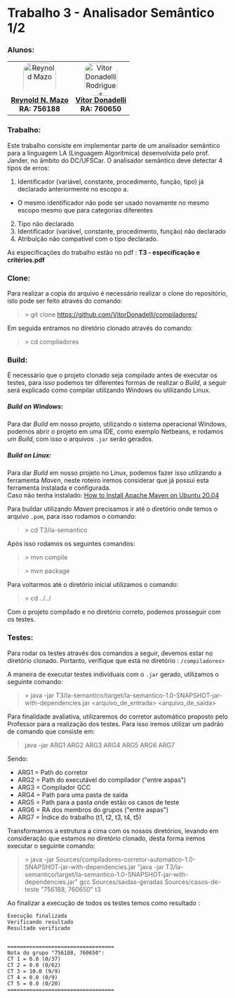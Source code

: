 
# Trabalho 3 - Analisador Semântico 1/2

###   Alunos:
<table>
  <tr>
    <td align="center">
        <a href="#">
            <img style="border-radius: 25%" src="https://avatars.githubusercontent.com/u/37456066?v=4" width="75px;" alt="Reynold Mazo"/><br>
        <sub>
           <a href="https://github.com/reynold125"><b>Reynold N. Mazo</b></a><br>
           <b>RA: 756188</b>
        </sub>
      </a>
    </td>
    <td align="center">
      <a href="#">
        <img style="border-radius: 25%" src="https://avatars.githubusercontent.com/u/40279487?v=4" width="75px;" alt="Vitor Donadelli Rodrigues"/><br>
        <sub>
          <a href="https://github.com/VitorDonadelli"><b>Vitor Donadelli</b></a><br>
           <b>RA: 760650</b>
        </sub>
      </a>
    </td>
  </tr>
</table>

### Trabalho:
Este trabalho consiste em implementar parte de um analisador semântico para a linguagem LA (Linguagem Algorítmica) desenvolvida pelo prof. Jander, no âmbito do DC/UFSCar. O analisador semântico deve detectar 4 tipos de erros: 
1. Identificador (variável, constante, procedimento, função, tipo) já declarado anteriormente no escopo a. 
  - O mesmo identificador não pode ser usado novamente no mesmo escopo mesmo que para categorias diferentes 
2. Tipo não declarado 
3. Identificador (variável, constante, procedimento, função) não declarado 
4. Atribuição não compatível com o tipo declarado.

As especificações do trabalho estão no pdf : **T3 - especificação e critérios.pdf**


### Clone:
Para realizar a copia do arquivo é  necessário realizar o clone do repositório, isto pode ser feito através do comando:
> \> git clone https://github.com/VitorDonadelli/compiladores/

Em seguida entramos no diretório clonado através do comando:
> \> cd compiladores

### Build:
É necessário que o projeto clonado seja compilado antes de executar os testes, para isso podemos ter diferentes formas de realizar o *Build*, a seguir será explicado como compilar utilizando Windows ou utilizando Linux.

#####  Build on Windows:
Para dar *Build* em nosso projeto, utilizando o sistema operacional Windows, podemos abrir o projeto em uma IDE, como exemplo Netbeans, e rodamos um *Build*, com isso o arquivos ```.jar``` serão gerados.

#####  Build on Linux:
Para dar *Build* em nosso projeto no Linux, podemos fazer isso utilizando a ferramenta *Maven*, neste roteiro iremos considerar que já possui esta ferramenta instalada e configurada.  
Caso não tenha instalado: [How to Install Apache Maven on Ubuntu 20.04](https://www.rosehosting.com/blog/how-to-install-apache-maven-on-ubuntu-20-04/)

Para buildar utilizando *Maven* precisamos ir até o diretório onde temos o arquivo ```.pom```, para isso rodamos o comando: 
> \> cd  T3/la-semantico

Após isso rodamos os seguintes comandos:
> \> mvn compile  

>\> mvn package

Para voltarmos até o diretório inicial utilizamos o comando: 
>\> cd ../../

Com o projeto compilado e no diretório correto, podemos prosseguir com os testes.

### Testes:
Para rodar os testes através dos comandos a seguir, devemos estar no diretório clonado. Portanto, verifique que está no diretório : ```/compiladores>```

A maneira de executar testes individuais com o ```.jar``` gerado, utilizamos o seguinte comando: 

> \> java -jar T3/la-semantico/target/la-semantico-1.0-SNAPSHOT-jar-with-dependencies.jar <arquivo_de_entrada> <arquivo_de_saida>

Para finalidade avaliativa, utilizaremos do corretor automático proposto pelo Professor para a realização dos testes. Para isso iremos utilizar um padrão de comando que consiste em:

> java -jar ARG1 ARG2 ARG3 ARG4 ARG5 ARG6 ARG7  

Sendo:  
- ARG1 = Path do corretor
- ARG2 = Path do executável do compilador ("entre aspas") 
- ARG3 = Compilador GCC
- ARG4 = Path para uma pasta de saida
- ARG5 = Path para a pasta onde estão os casos de teste
- ARG6 = RA dos membros do grupos ("entre aspas") 
- ARG7 = Índice do trabalho (t1, t2, t3, t4, t5) 

Transformamos a estrutura a cima com os nossos diretórios, levando em consideração que estamos no diretório clonado, desta forma iremos executar o seguinte comando: 
> \> java -jar Sources/compiladores-corretor-automatico-1.0-SNAPSHOT-jar-with-dependencies.jar "java -jar T3/la-semantico/target/la-semantico-1.0-SNAPSHOT-jar-with-dependencies.jar" gcc Sources/saidas-geradas Sources/casos-de-teste "756188, 760650" t3

Ao finalizar a execução de todos os testes temos como resultado : 
```
Execução finalizada
Verificando resultado
Resultado verificado


==================================
Nota do grupo "756188, 760650":
CT 1 = 0.0 (0/37)
CT 2 = 0.0 (0/62)
CT 3 = 10.0 (9/9)
CT 4 = 0.0 (0/9)
CT 5 = 0.0 (0/20)
==================================
```
